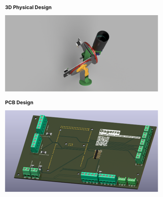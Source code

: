 ### 3D Physical Design
![rendered image](/Assets/mount-rendered.png)

### PCB Design
![pcb render](/Assets/pcb-render.png)

